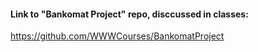 #### Link to "Bankomat Project" repo, disccussed in classes:
https://github.com/WWWCourses/BankomatProject